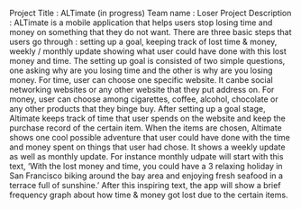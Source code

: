 Project Title : ALTimate (in progress)
Team name : Loser
Project Description :
ALTimate is a mobile application that helps users stop losing time and money on something that they do not want. There are three basic steps that users go through : setting up a goal, keeping track of lost time & money, weekly / monthly update showing what user could have done with this lost money and time. The setting up goal is consisted of two simple questions, one asking why are you losing time and the other is why are you losing money. For time, user can choose one specific website. It canbe social networking websites or any other website that they put address on. For money, user can choose among cigarettes, coffee, alcohol, chocolate or any other products that they binge buy. After setting up a goal stage, Altimate keeps track of time that user spends on the website and keep the purchase record of the certain item. When the items are chosen, Altimate shows one cool possible adventure that user could have done with the time and money spent on things that user had chose. It shows a weekly update as well as monthly update. For instance monthly udpate will start with this text, ‘With the lost money and time, you could have a 3 relaxing holiday in San Francisco biking around the bay area and enjoying fresh seafood in a terrace full of sunshine.’ After this inspiring text, the app will show a brief frequency graph about how time & money got lost due to the certain items.
